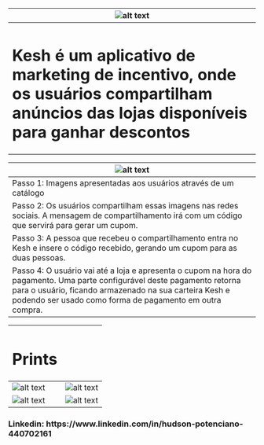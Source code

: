 | ![alt text](https://docs.google.com/uc?id=1a79otEH-WjaLJr0y6i4ZvKcmn3hjVcFn) |
| ------ |
|<h1>Kesh é um aplicativo de marketing de incentivo, onde os usuários compartilham anúncios das lojas disponíveis para ganhar descontos</h1>|

| ![alt text](https://docs.google.com/uc?id=1ZnT_Kt9G1HCciqBhVB5EBmHGEbz-ImDu) |
| ------ |
| Passo 1: Imagens apresentadas aos usuários através de um catálogo|
|Passo 2: Os usuários compartilham essas imagens nas redes sociais. A mensagem de compartilhamento irá com um código que servirá para gerar um cupom.|
|Passo 3: A pessoa que recebeu o compartilhamento entra no Kesh e insere o código recebido, gerando um cupom para as duas pessoas.|
|Passo 4: O usuário vai até a loja e apresenta o cupom na hora do pagamento. Uma parte configurável deste pagamento retorna para o usuário, ficando armazenado na sua carteira Kesh e podendo ser usado como forma de pagamento em outra compra.||


|<h1>Prints</h1>||
| ------ | ------|
|![alt text](https://docs.google.com/uc?id=1YqdY6nCP8lKbdC8QOPlC18Uk3Dxvd6Ii)|![alt text](https://docs.google.com/uc?id=1Gvf6D6FkCKSVQoxqUS0DACJeuaMfrSiL)|
|![alt text](https://docs.google.com/uc?id=1yqIMtXZF1T40u4qpzLfhh28j4RhdVDat)|![alt text](https://docs.google.com/uc?id=1kknei4Aq8y0_9zOqSIrU3eAue-NLd3Hr)|

<h3>Linkedin: https://www.linkedin.com/in/hudson-potenciano-440702161</h3>
